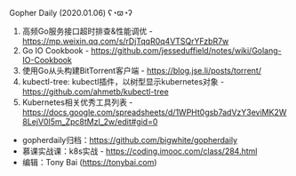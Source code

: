 Gopher Daily (2020.01.06) ʕ◔ϖ◔ʔ

1. 高频Go服务接口超时排查&性能调优 - https://mp.weixin.qq.com/s/rDjTqqR0q4VTSQrYFzbR7w
2. Go IO Cookbook - https://github.com/jesseduffield/notes/wiki/Golang-IO-Cookbook
3. 使用Go从头构建BitTorrent客户端 - https://blog.jse.li/posts/torrent/
4. kubectl-tree: kubectl插件，以树型显示kubernetes对象 - https://github.com/ahmetb/kubectl-tree
5. Kubernetes相关优秀工具列表 - https://docs.google.com/spreadsheets/d/1WPHt0gsb7adVzY3eviMK2W8LejV0I5m_Zpc8tMzl_2w/edit#gid=0

* gopherdaily归档：https://github.com/bigwhite/gopherdaily
* 慕课实战课：k8s实战 - https://coding.imooc.com/class/284.html
* 编辑：Tony Bai (https://tonybai.com)
